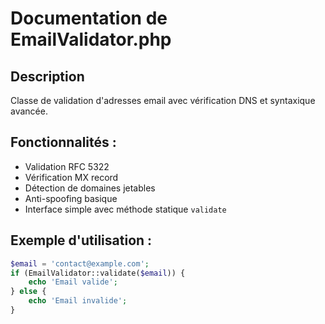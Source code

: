 # Documentation de EmailValidator.php

## Description
Classe de validation d'adresses email avec vérification DNS et syntaxique avancée.

## Fonctionnalités :
- Validation RFC 5322
- Vérification MX record
- Détection de domaines jetables
- Anti-spoofing basique
- Interface simple avec méthode statique `validate`

## Exemple d'utilisation :
```php
$email = 'contact@example.com';
if (EmailValidator::validate($email)) {
    echo 'Email valide';
} else {
    echo 'Email invalide';
}
```
